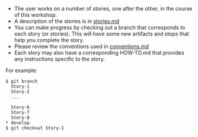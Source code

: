 - The user works on a number of stories, one after the other, in the course of this workshop.
- A description of the stories is in [stories.md](stories.md)
- You can make progress by checking out a branch that corresponds to each story (or stories). This will have some new artifacts and steps that help you complete the story.
- Please review the conventions used in [conventions.md](conventions.md)
- Each story may also have a corresponding HOW-TO.md that provides any instructions specific to the story.

For example:

```
$ git branch
  Story-1
  Story-2
  ...
  
  Story-6
  Story-7
  Story-8
* develop
$ git checkout Story-1

```
